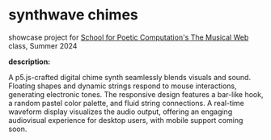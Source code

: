 # synthwave chimes

showcase project for [School for Poetic Computation's The Musical Web](https://sfpc.study/sessions/summer-24/musical-web) class,
Summer 2024

**description:**

A p5.js-crafted digital chime synth seamlessly blends visuals and sound. Floating shapes and dynamic strings respond to mouse interactions, generating electronic tones. The responsive design features a bar-like hook, a random pastel color palette, and fluid string connections. A real-time waveform display visualizes the audio output, offering an engaging audiovisual experience for desktop users, with mobile support coming soon.
